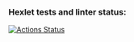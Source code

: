 ### Hexlet tests and linter status:
[![Actions Status](https://github.com/alsheuski/python-project-lvl1/workflows/hexlet-check/badge.svg)](https://github.com/alsheuski/python-project-lvl1/actions)